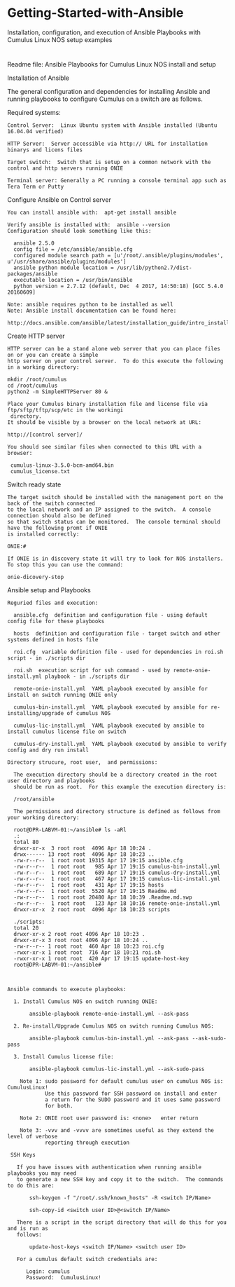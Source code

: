 # Getting-Started-with-Ansible
Installation, configuration, and execution of Ansible Playbooks with Cumulus Linux NOS setup examples
#
Readme file: Ansible Playbooks for Cumulus Linux NOS install and setup

Installation of Ansible

The general configuration and dependencies for installing Ansible and running playbooks to configure
 Cumulus on a switch are as follows.

Required systems:

    Control Server:  Linux Ubuntu system with Ansible installed (Ubuntu 16.04.04 verified)

    HTTP Server:  Server accessible via http:// URL for installation binarys and licens files

    Target switch:  Switch that is setup on a common network with the control and http servers running ONIE

    Terminal server: Generally a PC running a console terminal app such as Tera Term or Putty

Configure Ansible on Control server

    You can install ansible with:  apt-get install ansible

    Verify ansible is installed with:  ansible --version
    Configuration should look something like this:

      ansible 2.5.0
      config file = /etc/ansible/ansible.cfg
      configured module search path = [u'/root/.ansible/plugins/modules', u'/usr/share/ansible/plugins/modules']
      ansible python module location = /usr/lib/python2.7/dist-packages/ansible
      executable location = /usr/bin/ansible
      python version = 2.7.12 (default, Dec  4 2017, 14:50:18) [GCC 5.4.0 20160609]

    Note: ansible requires python to be installed as well
    Note: Ansible install documentation can be found here:
          http://docs.ansible.com/ansible/latest/installation_guide/intro_installation.html

Create HTTP server

    HTTP server can be a stand alone web server that you can place files on or you can create a simple
    http server on your control server.  To do this execute the following in a working directory:

    mkdir /root/cumulus
    cd /root/cumulus
    python2 -m SimpleHTTPServer 80 &

    Place your Cumulus binary installation file and license file via ftp/sftp/tftp/scp/etc in the workingi
     directory.
    It should be visible by a browser on the local network at URL:

    http://[control server]/

    You should see similar files when connected to this URL with a browser:

     cumulus-linux-3.5.0-bcm-amd64.bin
     cumulus_license.txt

Switch ready state

    The target switch should be installed with the management port on the back of the switch connected
    to the local network and an IP assigned to the switch.  A console connection should also be defined
    so that switch status can be monitored.  The console terminal should have the following promt if ONIE
    is installed correctly:

    ONIE:#

    If ONIE is in discovery state it will try to look for NOS installers.  To stop this you can use the command:

    onie-dicovery-stop

Ansible setup and Playbooks

    Reguried files and execution:

      ansible.cfg  definition and configuration file - using default config file for these playbooks

      hosts  definition and configuration file - target switch and other systems defined in hosts file

      roi.cfg  variable definition file - used for dependencies in roi.sh script - in ./scripts dir

      roi.sh  execution script for ssh command - used by remote-onie-install.yml playbook - in ./scripts dir

      remote-onie-install.yml  YAML playbook executed by ansible for install on switch running ONIE only 

      cumulus-bin-install.yml  YAML playbook executed by ansible for re-installing/upgrade of cumulus NOS

      cumulus-lic-install.yml  YAML playbook executed by ansible to install cumulus license file on switch

      cumulus-dry-install.yml  YAML playbook executed by ansible to verify config and dry run install

    Directory strucure, root user,  and permissions:

      The execution directory should be a directory created in the root user directory and playbooks
      should be run as root.  For this example the execution directory is:

      /root/ansible

      The permissions and directory structure is defined as follows from your working directory:

      root@DPR-LABVM-01:~/ansible# ls -aRl
      .:
      total 80
      drwxr-xr-x  3 root root  4096 Apr 18 10:24 .
      drwx------ 13 root root  4096 Apr 18 10:23 ..
      -rw-r--r--  1 root root 19315 Apr 17 19:15 ansible.cfg
      -rw-r--r--  1 root root   985 Apr 17 19:15 cumulus-bin-install.yml
      -rw-r--r--  1 root root   689 Apr 17 19:15 cumulus-dry-install.yml
      -rw-r--r--  1 root root   467 Apr 17 19:15 cumulus-lic-install.yml
      -rw-r--r--  1 root root   431 Apr 17 19:15 hosts
      -rw-r--r--  1 root root  5520 Apr 17 19:15 Readme.md
      -rw-r--r--  1 root root 20480 Apr 18 10:39 .Readme.md.swp
      -rw-r--r--  1 root root   123 Apr 18 10:16 remote-onie-install.yml
      drwxr-xr-x  2 root root  4096 Apr 18 10:23 scripts

      ./scripts:
      total 20
      drwxr-xr-x 2 root root 4096 Apr 18 10:23 .
      drwxr-xr-x 3 root root 4096 Apr 18 10:24 ..
      -rw-r--r-- 1 root root  460 Apr 18 10:23 roi.cfg
      -rwxr-xr-x 1 root root  716 Apr 18 10:21 roi.sh
      -rwxr-xr-x 1 root root  420 Apr 17 19:15 update-host-key
      root@DPR-LABVM-01:~/ansible#



    Ansible commands to execute playbooks:

      1. Install Cumulus NOS on switch running ONIE:

           ansible-playbook remote-onie-install.yml --ask-pass

      2. Re-install/Upgrade Cumulus NOS on switch running Cumulus NOS:

           ansible-playbook cumulus-bin-install.yml --ask-pass --ask-sudo-pass

      3. Install Cumulus license file:

           ansible-playbook cumulus-lic-install.yml --ask-sudo-pass

        Note 1: sudo password for default cumulus user on cumulus NOS is: CumulusLinux!
                Use this password for SSH password on install and enter
                a return for the SUDO password and it uses same password
                for both.

        Note 2: ONIE root user password is: <none>   enter return

        Note 3: -vvv and -vvvv are sometimes useful as they extend the level of verbose
                reporting through execution

     SSH Keys

       If you have issues with authentication when running ansible playbooks you may need 
       to generate a new SSH key and copy it to the switch.  The commands to do this are:

           ssh-keygen -f "/root/.ssh/known_hosts" -R <switch IP/Name> 

           ssh-copy-id <switch user ID>@<switch IP/Name>

       There is a script in the script directory that will do this for you and is run as 
       follows:

           update-host-keys <switch IP/Name> <switch user ID>

       For a cumulus default switch credentials are:

          Login: cumulus
          Password:  CumulusLinux!

